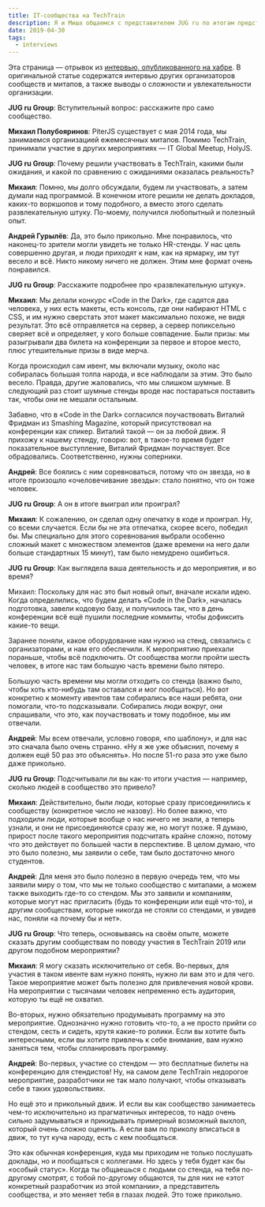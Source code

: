 ```yaml
---
title: IT-сообщества на TechTrain
description: Я и Миша общаемся с представителем JUG ru по итогам представления нашего стенда на конференции Tech Train
date: 2019-04-30
tags:
  - interviews
---
```


Эта страница — отрывок из [интервью, опубликованного на хабре](https://habr.com/ru/company/jugru/blog/450104/). В оригинальной статье содержатся интервью других организаторов сообществ и митапов, а также выводы о сложности и увлекательности организации.

**JUG ru Group**: Вступительный вопрос: расскажите про само сообщество.

**Михаил Полубояринов**: PiterJS существует с мая 2014 года, мы занимаемся организацией ежемесячных митапов. Помимо TechTrain, принимали участие в других мероприятиях — IT Global Meetup, HolyJS.

**JUG ru Group**: Почему решили участвовать в TechTrain, какими были ожидания, и какой по сравнению с ожиданиями оказалась реальность?

**Михаил**: Помню, мы долго обсуждали, будем ли участвовать, а затем думали над программой. В конечном итоге решили не делать докладов, каких-то воркшопов и тому подобного, а вместо этого сделать развлекательную штуку. По-моему, получился любопытный и полезный опыт.

**Андрей Гурылёв**: Да, это было прикольно. Мне понравилось, что наконец-то зрители могли увидеть не только HR-стенды. У нас цель совершенно другая, и люди приходят к нам, как на ярмарку, им тут весело и всё. Никто никому ничего не должен. Этим мне формат очень понравился.

**JUG ru Group**: Расскажите подробнее про «развлекательную штуку».

**Михаил**: Мы делали конкурс «Code in the Dark», где садятся два человека, у них есть макеты, есть консоль, где они набирают HTML с CSS, и им нужно сверстать этот макет максимально похоже, не видя результат. Это всё отправляется на сервер, а сервер попиксельно сверяет всё и определяет, у кого больше совпадение. Были призы: мы разыгрывали два билета на конференции за первое и второе место, плюс утешительные призы в виде мерча.

Когда происходил сам ивент, мы включали музыку, около нас собиралась большая толпа народа, и все наблюдали за этим. Это было весело. Правда, другие жаловались, что мы слишком шумные. В следующий раз стоит шумные стенды вроде нас постараться поставить так, чтобы они не мешали остальным.

Забавно, что в «Code in the Dark» согласился поучаствовать Виталий Фридман из Smashing Magazine, который присутствовал на конференции как спикер. Виталий такой — он за любой движ. Я прихожу к нашему стенду, говорю: вот, в такое-то время будет показательное выступление, Виталий Фридман поучаствует. Все обрадовались. Соответственно, нужны соперники.

**Андрей**: Все боялись с ним соревноваться, потому что он звезда, но в итоге произошло «очеловечивание звезды»: стало понятно, что он тоже человек.

**JUG ru Group**: А он в итоге выиграл или проиграл?

**Михаил**: К сожалению, он сделал одну опечатку в коде и проиграл. Ну, со всеми случается. Если бы не эта отпечатка, скорее всего, победил бы. Мы специально для этого соревнования выбрали особенно сложный макет с множеством элементов (даже времени на него дали больше стандартных 15 минут), там было немудрено ошибиться.



**JUG ru Group**: Как выглядела ваша деятельность и до мероприятия, и во время?

Михаил: Поскольку для нас это был новый опыт, вначале искали идею. Когда определились, что будем делать «Code in the Dark», началась подготовка, завели кодовую базу, и получилось так, что в день конференции всё ещё пушили последние коммиты, чтобы дофиксить какие-то вещи.

Заранее поняли, какое оборудование нам нужно на стенд, связались с организаторами, и нам его обеспечили. К мероприятию приехали пораньше, чтобы всё подключить. От сообщества могли пройти шесть человек, в итоге нас там большую часть времени было пятеро.

Большую часть времени мы могли отходить со стенда (важно было, чтобы хоть кто-нибудь там оставался и мог пообщаться). Но вот конкретно к моменту ивентов там собирались все наши ребята, они помогали, что-то подсказывали. Собирались люди вокруг, они спрашивали, что это, как поучаствовать и тому подобное, мы им отвечали.

**Андрей**: Мы всем отвечали, условно говоря, «по шаблону», и для нас это сначала было очень странно. «Ну я же уже объяснил, почему я должен ещё 50 раз это объяснять». Но после 51-го раза это уже было даже прикольно.

**JUG ru Group**: Подсчитывали ли вы как-то итоги участия — например, сколько людей в сообщество это привело?

**Михаил**: Действительно, были люди, которые сразу присоединились к сообществу (конкретное число не назову). Но более важно, что подходили люди, которые вообще о нас ничего не знали, а теперь узнали, и они не присоединяются сразу же, но могут позже. Я думаю, прирост после такого мероприятия подсчитать крайне сложно, потому что это действует по большей части в перспективе. В целом думаю, что это было полезно, мы заявили о себе, там было достаточно много студентов.

**Андрей**: Для меня это было полезно в первую очередь тем, что мы заявили миру о том, что мы не только сообщество с митапами, а можем также выходить где-то со стендом. Мы это заявили и компаниям, которые могут нас пригласить (будь то конференции или ещё что-то), и другим сообществам, которые никогда не стояли со стендами, и увидев нас, поняли «а почему бы и нет».

**JUG ru Group**: Что теперь, основываясь на своём опыте, можете сказать другим сообществам по поводу участия в TechTrain 2019 или другом подобном мероприятии?

**Михаил**: Я могу сказать исключительно от себя. Во-первых, для участия в таком ивенте вам нужно понять, нужно ли вам это и для чего. Такое мероприятие может быть полезно для привлечения новой крови. На мероприятии с тысячами человек непременно есть аудитория, которую ты ещё не охватил.

Во-вторых, нужно обязательно продумывать программу на это мероприятие. Однозначно нужно готовить что-то, а не просто прийти со стендом, сесть и сидеть, крутя какие-то ролики. Если вы хотите быть интересными, если вы хотите привлечь к себе внимание, вам нужно заняться тем, чтобы спланировать программу.

**Андрей**: Во-первых, участие со стендом — это бесплатные билеты на конференцию для стендистов! Ну, на самом деле TechTrain недорогое мероприятие, разработчики не так мало получают, чтобы отказывать себе в таких удовольствиях.

Но ещё это и прикольный движ. И если вы как сообщество занимаетесь чем-то исключительно из прагматичных интересов, то надо очень сильно задумываться и прикидывать примерный возможный выхлоп, который очень сложно оценить. А если вам по приколу вписаться в движ, то тут куча народу, есть с кем пообщаться.

Это как обычная конференция, куда мы приходим не только послушать доклады, но и пообщаться с коллегами. Но здесь у тебя будет как бы «особый статус». Когда ты общаешься с людьми со стенда, на тебя по-другому смотрят, с тобой по-другому общаются, ты для них не «этот конкретный разработчик из этой компании», а представитель сообщества, и это меняет тебя в глазах людей. Это тоже прикольно.
